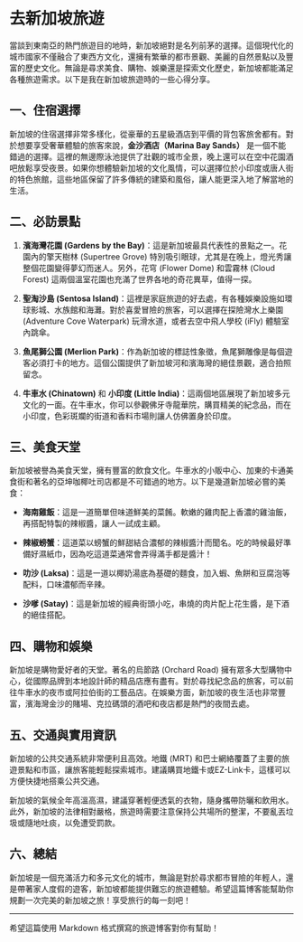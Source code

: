 # 去新加坡旅遊

當談到東南亞的熱門旅遊目的地時，新加坡絕對是名列前茅的選擇。這個現代化的城市國家不僅融合了東西方文化，還擁有繁華的都市景觀、美麗的自然景點以及豐富的歷史文化。無論是尋求美食、購物、娛樂還是探索文化歷史，新加坡都能滿足各種旅遊需求。以下是我在新加坡旅遊時的一些心得分享。

## 一、住宿選擇

新加坡的住宿選擇非常多樣化，從豪華的五星級酒店到平價的背包客旅舍都有。對於想要享受奢華體驗的旅客來說，**金沙酒店（Marina Bay Sands）** 是一個不能錯過的選擇。這裡的無邊際泳池提供了壯觀的城市全景，晚上還可以在空中花園酒吧放鬆享受夜景。如果你想體驗新加坡的文化風情，可以選擇位於小印度或唐人街的特色旅館，這些地區保留了許多傳統的建築和風俗，讓人能更深入地了解當地的生活。

## 二、必訪景點

1. **濱海灣花園 (Gardens by the Bay)**：這是新加坡最具代表性的景點之一。花園內的擎天樹林 (Supertree Grove) 特別吸引眼球，尤其是在晚上，燈光秀讓整個花園變得夢幻而迷人。另外，花穹 (Flower Dome) 和雲霧林 (Cloud Forest) 這兩個溫室花園也充滿了世界各地的奇花異草，值得一探。

2. **聖淘沙島 (Sentosa Island)**：這裡是家庭旅遊的好去處，有各種娛樂設施如環球影城、水族館和海灘。對於喜愛冒險的旅客，可以選擇在探險灣水上樂園 (Adventure Cove Waterpark) 玩滑水道，或者去空中飛人學校 (iFly) 體驗室內跳傘。

3. **魚尾獅公園 (Merlion Park)**：作為新加坡的標誌性象徵，魚尾獅雕像是每個遊客必須打卡的地方。這個公園提供了新加坡河和濱海灣的絕佳景觀，適合拍照留念。

4. **牛車水 (Chinatown)** 和 **小印度 (Little India)**：這兩個地區展現了新加坡多元文化的一面。在牛車水，你可以參觀佛牙寺龍華院，購買精美的紀念品，而在小印度，色彩斑斕的街道和香料市場則讓人仿佛置身於印度。

## 三、美食天堂

新加坡被譽為美食天堂，擁有豐富的飲食文化。牛車水的小販中心、加東的卡通美食街和著名的亞坤咖椰吐司店都是不可錯過的地方。以下是幾道新加坡必嘗的美食：

- **海南雞飯**：這是一道簡單但味道鮮美的菜餚。軟嫩的雞肉配上香濃的雞油飯，再搭配特製的辣椒醬，讓人一試成主顧。

- **辣椒螃蟹**：這道菜以螃蟹的鮮甜結合濃郁的辣椒醬汁而聞名。吃的時候最好準備好濕紙巾，因為吃這道菜通常會弄得滿手都是醬汁！

- **叻沙 (Laksa)**：這是一道以椰奶湯底為基礎的麵食，加入蝦、魚餅和豆腐泡等配料，口味濃郁而辛辣。

- **沙嗲 (Satay)**：這是新加坡的經典街頭小吃，串燒的肉片配上花生醬，是下酒的絕佳搭配。

## 四、購物和娛樂

新加坡是購物愛好者的天堂。著名的烏節路 (Orchard Road) 擁有眾多大型購物中心，從國際品牌到本地設計師的精品店應有盡有。對於尋找紀念品的旅客，可以前往牛車水的夜市或阿拉伯街的工藝品店。在娛樂方面，新加坡的夜生活也非常豐富，濱海灣金沙的賭場、克拉碼頭的酒吧和夜店都是熱門的夜間去處。

## 五、交通與實用資訊

新加坡的公共交通系統非常便利且高效。地鐵 (MRT) 和巴士網絡覆蓋了主要的旅遊景點和市區，讓旅客能輕鬆探索城市。建議購買地鐵卡或EZ-Link卡，這樣可以方便快捷地搭乘公共交通。

新加坡的氣候全年高溫高濕，建議穿著輕便透氣的衣物，隨身攜帶防曬和飲用水。此外，新加坡的法律相對嚴格，旅遊時需要注意保持公共場所的整潔，不要亂丟垃圾或隨地吐痰，以免遭受罰款。

## 六、總結

新加坡是一個充滿活力和多元文化的城市，無論是對於尋求都市冒險的年輕人，還是帶著家人度假的遊客，新加坡都能提供難忘的旅遊體驗。希望這篇博客能幫助你規劃一次完美的新加坡之旅！享受旅行的每一刻吧！

--- 

希望這篇使用 Markdown 格式撰寫的旅遊博客對你有幫助！